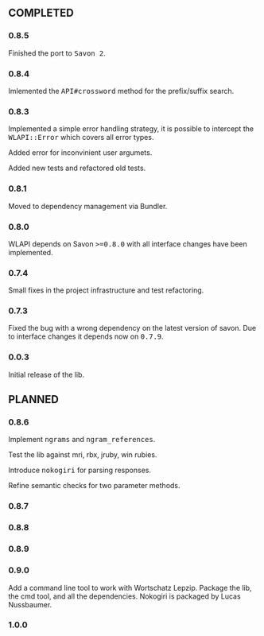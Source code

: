## COMPLETED
### 0.8.5
Finished the port to <tt>Savon 2</tt>.
### 0.8.4
Imlemented the <tt>API#crossword</tt> method for the prefix/suffix search.
### 0.8.3
Implemented a simple error handling strategy, it is possible to intercept
the <tt>WLAPI::Error</tt> which covers all error types.

Added error for inconvinient user argumets.

Added new tests and refactored old tests.
### 0.8.1
Moved to dependency management via Bundler.
### 0.8.0
WLAPI depends on Savon <tt>>=0.8.0</tt>
with all interface changes have been implemented.

### 0.7.4
Small fixes in the project infrastructure and test refactoring.
### 0.7.3
Fixed the bug with a wrong dependency on the latest version of savon.
Due to interface changes it depends now on <tt>0.7.9</tt>.
### 0.0.3
Initial release of the lib.


## PLANNED

### 0.8.6
Implement <tt>ngrams</tt> and <tt>ngram_references</tt>.

Test the lib against mri, rbx, jruby, win rubies.

Introduce <tt>nokogiri</tt> for parsing responses.

Refine semantic checks for two parameter methods.
### 0.8.7
### 0.8.8
### 0.8.9

### 0.9.0
Add a command line tool to work with Wortschatz Lepzip. Package the lib, the cmd tool, and all the dependencies. Nokogiri is packaged by Lucas Nussbaumer.
### 1.0.0

